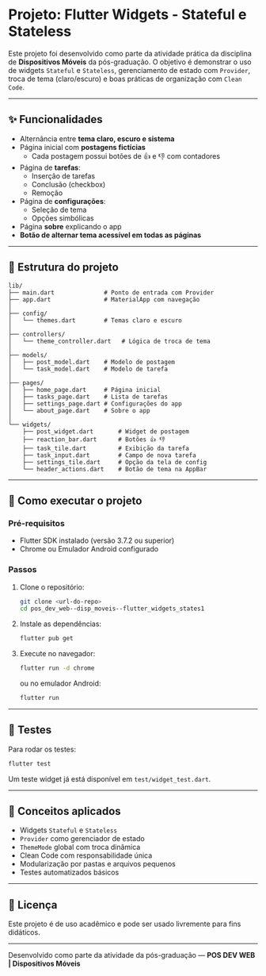# Projeto: Flutter Widgets - Stateful e Stateless

Este projeto foi desenvolvido como parte da atividade prática da disciplina de **Dispositivos Móveis** da pós-graduação. O objetivo é demonstrar o uso de widgets `Stateful` e `Stateless`, gerenciamento de estado com `Provider`, troca de tema (claro/escuro) e boas práticas de organização com `Clean Code`.

---

## ✨ Funcionalidades

- Alternância entre **tema claro, escuro e sistema**
- Página inicial com **postagens fictícias**
  - Cada postagem possui botões de 👍 e 👎 com contadores
- Página de **tarefas**:
  - Inserção de tarefas
  - Conclusão (checkbox)
  - Remoção
- Página de **configurações**:
  - Seleção de tema
  - Opções simbólicas
- Página **sobre** explicando o app
- **Botão de alternar tema acessível em todas as páginas**

---

## 📂 Estrutura do projeto

```
lib/
├── main.dart              # Ponto de entrada com Provider
├── app.dart               # MaterialApp com navegação
│
├── config/
│   └── themes.dart        # Temas claro e escuro
│
├── controllers/
│   └── theme_controller.dart   # Lógica de troca de tema
│
├── models/
│   ├── post_model.dart    # Modelo de postagem
│   └── task_model.dart    # Modelo de tarefa
│
├── pages/
│   ├── home_page.dart     # Página inicial
│   ├── tasks_page.dart    # Lista de tarefas
│   ├── settings_page.dart # Configurações do app
│   └── about_page.dart    # Sobre o app
│
└── widgets/
    ├── post_widget.dart       # Widget de postagem
    ├── reaction_bar.dart      # Botões 👍 👎
    ├── task_tile.dart         # Exibição da tarefa
    ├── task_input.dart        # Campo de nova tarefa
    ├── settings_tile.dart     # Opção da tela de config
    └── header_actions.dart    # Botão de tema na AppBar
```

---

## 🚀 Como executar o projeto

### Pré-requisitos
- Flutter SDK instalado (versão 3.7.2 ou superior)
- Chrome ou Emulador Android configurado

### Passos

1. Clone o repositório:
   ```bash
   git clone <url-do-repo>
   cd pos_dev_web--disp_moveis--flutter_widgets_states1
   ```

2. Instale as dependências:
   ```bash
   flutter pub get
   ```

3. Execute no navegador:
   ```bash
   flutter run -d chrome
   ```

   ou no emulador Android:
   ```bash
   flutter run
   ```

---

## 🧪 Testes

Para rodar os testes:
```bash
flutter test
```

Um teste widget já está disponível em `test/widget_test.dart`.

---

## 🧠 Conceitos aplicados

- Widgets `Stateful` e `Stateless`
- `Provider` como gerenciador de estado
- `ThemeMode` global com troca dinâmica
- Clean Code com responsabilidade única
- Modularização por pastas e arquivos pequenos
- Testes automatizados básicos

---

## 📄 Licença

Este projeto é de uso acadêmico e pode ser usado livremente para fins didáticos.

---

Desenvolvido como parte da atividade da pós-graduação — **POS DEV WEB | Dispositivos Móveis**
